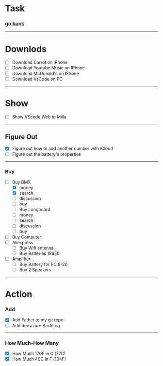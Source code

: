 # Task
### [go back](../README.md#tasks)

---
# Downlods
- [ ] Download Carrot on IPhone
- [ ] Download Youtube Music on IPhone
- [ ] Download McDonald's on IPhone
- [ ] Download VsCode on PC

---

# Show
- [ ] Show VScode Web to Milla 

--- 

## Figure Out
- [x] Figure out how to add another number with iCloud
- [ ] Figure out the battery's properties

---

### Buy
- [ ] Buy BMX
  - [x] money
  - [x] search
  - [ ] discussion
  - [ ] buy
  - [ ] Buy Longboard
  - [ ] money
  - [ ] search
  - [ ] discussion
  - [ ] buy
- [ ] Buy Computer
- [ ] Aliexpress
  - [ ] Buy Wifi antenna
  - [ ] Buy Batteries 18650
- [ ] Amplifier
  - [ ] Buy Battery for PC 8-20
  - [ ] Buy 2 Speakers

---

# Action

### Add
- [x] Add Father to my git repo
- [ ] Add dev.azure BackLog
  
---

### How Much-How Many
- [x] How Much 170F in C (77C)
- [x] How Much 40C in F (104F)